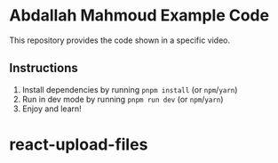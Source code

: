 # Abdallah Mahmoud Example Code

This repository provides the code shown in a specific video.

## Instructions

1. Install dependencies by running `pnpm install` (or `npm`/`yarn`)
2. Run in dev mode by running `pnpm run dev` (or `npm`/`yarn`)
3. Enjoy and learn!

# react-upload-files
